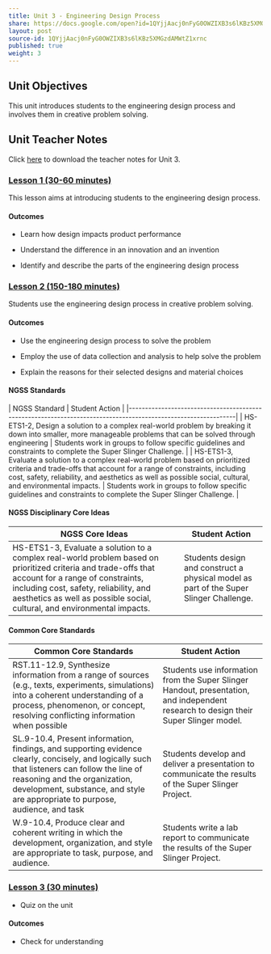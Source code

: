 ```yaml
---
title: Unit 3 - Engineering Design Process 
share: https://docs.google.com/open?id=1QYjjAacj0nFyG0OWZIXB3s6lKBz5XMGzdAMWtZ1xrnc
layout: post
source-id: 1QYjjAacj0nFyG0OWZIXB3s6lKBz5XMGzdAMWtZ1xrnc
published: true
weight: 3
---
```


## Unit Objectives

This unit introduces students to the engineering design process and involves them in creative problem solving.

## Unit Teacher Notes

Click <a href="https://docs.google.com/document/d/1M1tIBcjwsaXn7P2Hqja_UWaK8lCEdabBjadssJKbaQs/edit?usp=sharing" target="_blank">here</a> to download the teacher notes for Unit 3.

### [Lesson 1 (30-60 minutes)](http://intro-to-engineering-design.lsupathways.org/3_unit_3/1_lesson_1/)

This lesson aims at introducing students to the engineering design process.

#### Outcomes

* Learn how design impacts product performance

* Understand the difference in an innovation and an invention

* Identify and describe the parts of the engineering design process

### [Lesson 2 (150-180 minutes)](http://intro-to-engineering-design.lsupathways.org/3_unit_3/2_lesson_2/)

Students use the engineering design process in creative problem solving.

#### Outcomes 

* Use the engineering design process to solve the problem

* Employ the use of data collection and analysis to help solve the problem

* Explain the reasons for their selected designs and material choices

#### NGSS Standards

| NGSS Standard | Student Action |
|---------------------------------------------------------------------------------------------------------------|
| HS-ETS1-2, Design a solution to a complex real-world problem by breaking it down into smaller, more manageable problems that can be solved through engineering    | Students work in groups to follow specific guidelines and constraints to complete the Super Slinger Challenge. |
| HS-ETS1-3, Evaluate a solution to a complex real-world problem based on prioritized criteria and trade-offs that account for a range of constraints, including cost, safety, reliability, and aesthetics as well as possible social, cultural, and environmental impacts. 
| Students work in groups to follow specific guidelines and constraints to complete the Super Slinger Challenge.                                   |
 
#### NGSS Disciplinary Core Ideas
| NGSS Core Ideas                                                                                                                                                                                                                                                           |                                              Student Action                            |
|---------------------------------------------------------------------------------------------------------------------------------------------------------------------------------------------------------------------------------------------------------------------------|----------------------------------------------------------------------------------------|
| HS-ETS1-3, Evaluate a solution to a complex real-world problem based on prioritized criteria and trade-offs that account for a range of constraints, including cost, safety, reliability, and aesthetics as well as possible social, cultural, and environmental impacts. | Students design and construct a physical model as part of the Super Slinger Challenge. |
 
#### Common Core Standards
| Common Core Standards                                                                                                                                                                                                                                          | Student Action                                                                                                                       |
|----------------------------------------------------------------------------------------------------------------------------------------------------------------------------------------------------------------------------------------------------------------|--------------------------------------------------------------------------------------------------------------------------------------|
| RST.11-12.9, Synthesize information from a range of sources (e.g., texts, experiments, simulations) into a coherent understanding of a process, phenomenon, or concept, resolving conflicting information when possible                                         | Students use information from the Super Slinger Handout, presentation, and independent research to design their Super Slinger model. |
| SL.9-10.4, Present information, findings, and supporting evidence clearly, concisely, and logically such that listeners can follow the line of reasoning and the organization, development, substance, and style are appropriate to purpose, audience, and task | Students develop and deliver a presentation to communicate the results of the Super Slinger Project.                                 |
| W.9-10.4, Produce clear and coherent writing in which the development, organization, and style are appropriate to task, purpose, and audience.                                                                                                                  | Students write a lab report to communicate the results of the Super Slinger Project.                                                 |


### [Lesson 3 (30 minutes)](http://intro-to-engineering-design.lsupathways.org/3_unit_3/3_lesson_3/)

* Quiz on the unit

#### Outcomes

* Check for understanding

